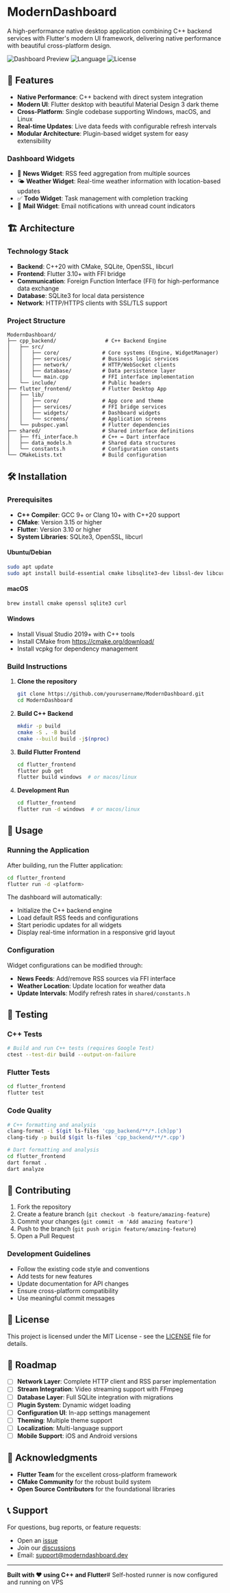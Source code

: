 # ModernDashboard

A high-performance native desktop application combining C++ backend services with Flutter's modern UI framework, delivering native performance with beautiful cross-platform design.

![Dashboard Preview](https://img.shields.io/badge/Platform-Windows%20%7C%20macOS%20%7C%20Linux-blue)
![Language](https://img.shields.io/badge/Language-C%2B%2B20%20%7C%20Dart-green)
![License](https://img.shields.io/badge/License-MIT-yellow)

## 🚀 Features

- **Native Performance**: C++ backend with direct system integration
- **Modern UI**: Flutter desktop with beautiful Material Design 3 dark theme
- **Cross-Platform**: Single codebase supporting Windows, macOS, and Linux
- **Real-time Updates**: Live data feeds with configurable refresh intervals
- **Modular Architecture**: Plugin-based widget system for easy extensibility

### Dashboard Widgets

- 📰 **News Widget**: RSS feed aggregation from multiple sources
- 🌤️ **Weather Widget**: Real-time weather information with location-based updates
- ✅ **Todo Widget**: Task management with completion tracking
- 📧 **Mail Widget**: Email notifications with unread count indicators

## 🏗️ Architecture

### Technology Stack

- **Backend**: C++20 with CMake, SQLite, OpenSSL, libcurl
- **Frontend**: Flutter 3.10+ with FFI bridge
- **Communication**: Foreign Function Interface (FFI) for high-performance data exchange
- **Database**: SQLite3 for local data persistence
- **Network**: HTTP/HTTPS clients with SSL/TLS support

### Project Structure

```
ModernDashboard/
├── cpp_backend/                # C++ Backend Engine
│   ├── src/
│   │   ├── core/              # Core systems (Engine, WidgetManager)
│   │   ├── services/          # Business logic services
│   │   ├── network/           # HTTP/WebSocket clients
│   │   ├── database/          # Data persistence layer
│   │   └── main.cpp           # FFI interface implementation
│   └── include/               # Public headers
├── flutter_frontend/          # Flutter Desktop App
│   ├── lib/
│   │   ├── core/              # App core and theme
│   │   ├── services/          # FFI bridge services
│   │   ├── widgets/           # Dashboard widgets
│   │   └── screens/           # Application screens
│   └── pubspec.yaml           # Flutter dependencies
├── shared/                    # Shared interface definitions
│   ├── ffi_interface.h        # C++ ↔ Dart interface
│   ├── data_models.h          # Shared data structures
│   └── constants.h            # Configuration constants
└── CMakeLists.txt             # Build configuration
```

## 🛠️ Installation

### Prerequisites

- **C++ Compiler**: GCC 9+ or Clang 10+ with C++20 support
- **CMake**: Version 3.15 or higher
- **Flutter**: Version 3.10 or higher
- **System Libraries**: SQLite3, OpenSSL, libcurl

#### Ubuntu/Debian
```bash
sudo apt update
sudo apt install build-essential cmake libsqlite3-dev libssl-dev libcurl4-openssl-dev
```

#### macOS
```bash
brew install cmake openssl sqlite3 curl
```

#### Windows
- Install Visual Studio 2019+ with C++ tools
- Install CMake from https://cmake.org/download/
- Install vcpkg for dependency management

### Build Instructions

1. **Clone the repository**
   ```bash
   git clone https://github.com/yourusername/ModernDashboard.git
   cd ModernDashboard
   ```

2. **Build C++ Backend**
   ```bash
   mkdir -p build
   cmake -S . -B build
   cmake --build build -j$(nproc)
   ```

3. **Build Flutter Frontend**
   ```bash
   cd flutter_frontend
   flutter pub get
   flutter build windows  # or macos/linux
   ```

4. **Development Run**
   ```bash
   cd flutter_frontend
   flutter run -d windows  # or macos/linux
   ```

## 🎯 Usage

### Running the Application

After building, run the Flutter application:

```bash
cd flutter_frontend
flutter run -d <platform>
```

The dashboard will automatically:
- Initialize the C++ backend engine
- Load default RSS feeds and configurations
- Start periodic updates for all widgets
- Display real-time information in a responsive grid layout

### Configuration

Widget configurations can be modified through:
- **News Feeds**: Add/remove RSS sources via FFI interface
- **Weather Location**: Update location for weather data
- **Update Intervals**: Modify refresh rates in `shared/constants.h`

## 🧪 Testing

### C++ Tests
```bash
# Build and run C++ tests (requires Google Test)
ctest --test-dir build --output-on-failure
```

### Flutter Tests
```bash
cd flutter_frontend
flutter test
```

### Code Quality
```bash
# C++ formatting and analysis
clang-format -i $(git ls-files 'cpp_backend/**/*.[ch]pp')
clang-tidy -p build $(git ls-files 'cpp_backend/**/*.cpp')

# Dart formatting and analysis
cd flutter_frontend
dart format .
dart analyze
```

## 🤝 Contributing

1. Fork the repository
2. Create a feature branch (`git checkout -b feature/amazing-feature`)
3. Commit your changes (`git commit -m 'Add amazing feature'`)
4. Push to the branch (`git push origin feature/amazing-feature`)
5. Open a Pull Request

### Development Guidelines

- Follow the existing code style and conventions
- Add tests for new features
- Update documentation for API changes
- Ensure cross-platform compatibility
- Use meaningful commit messages

## 📝 License

This project is licensed under the MIT License - see the [LICENSE](LICENSE) file for details.

## 🔮 Roadmap

- [ ] **Network Layer**: Complete HTTP client and RSS parser implementation
- [ ] **Stream Integration**: Video streaming support with FFmpeg
- [ ] **Database Layer**: Full SQLite integration with migrations
- [ ] **Plugin System**: Dynamic widget loading
- [ ] **Configuration UI**: In-app settings management
- [ ] **Theming**: Multiple theme support
- [ ] **Localization**: Multi-language support
- [ ] **Mobile Support**: iOS and Android versions

## 🙏 Acknowledgments

- **Flutter Team** for the excellent cross-platform framework
- **CMake Community** for the robust build system
- **Open Source Contributors** for the foundational libraries

## 📞 Support

For questions, bug reports, or feature requests:
- Open an [issue](https://github.com/yourusername/ModernDashboard/issues)
- Join our [discussions](https://github.com/yourusername/ModernDashboard/discussions)
- Email: support@moderndashboard.dev

---

**Built with ❤️ using C++ and Flutter**# Self-hosted runner is now configured and running on VPS
